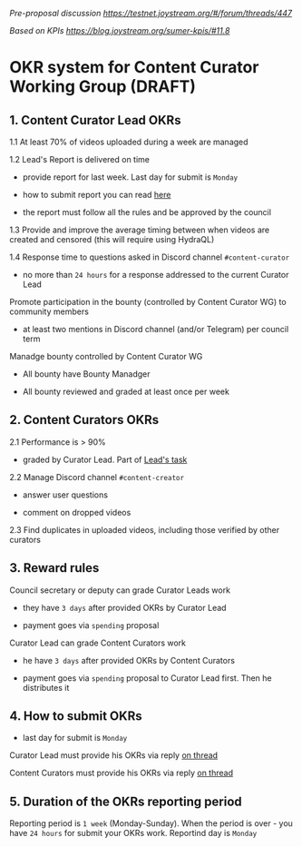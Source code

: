 *Pre-proposal discussion https://testnet.joystream.org/#/forum/threads/447*

*Based on KPIs https://blog.joystream.org/sumer-kpis/#11.8*

# OKR system for Content Curator Working Group (DRAFT)

## 1. Content Curator Lead OKRs

1.1 At least 70% of videos uploaded during a week are managed

1.2 Lead's Report is delivered on time

 - provide report for last week. Last day for submit is `Monday`

 - how to submit report you can read [here](https://github.com/Joystream/community-repo/blob/master/rules/Content_Curator_WG_Lead-Tasks_Reporting_Requirements.md#how-to-submit-a-report)

 - the report must follow all the rules and be approved by the council

1.3 Provide and improve the average timing between when videos are created and censored (this will require using HydraQL)

1.4 Response time to questions asked in Discord channel `#content-curator`

 - no more than `24 hours` for a response addressed to the current Сurator Lead

Promote participation in the bounty (controlled by Content Curator WG) to community members

 - at least two mentions in Discord channel (and/or Telegram) per council term

Manadge bounty controlled by Content Curator WG

 - All bounty have Bounty Manadger

 - All bounty reviewed and graded at least once per week

## 2. Content Curators OKRs

2.1 Performance is > 90%

 - graded by Curator Lead. Part of [Lead's task](https://github.com/Joystream/community-repo/blob/master/rules/Content_Curator_WG_Lead-Tasks_Reporting_Requirements.md#this-report-should-include)

2.2 Manage Discord channel `#content-creator`

 - answer user questions

 - comment on dropped videos

2.3 Find duplicates in uploaded videos, including those verified by other curators

## 3. Reward rules

Council secretary or deputy can grade Curator Leads work

 - they have `3 days` after provided OKRs by Curator Lead

 - payment goes via `spending` proposal

Curator Lead can grade Content Curators work

 - he have `3 days` after provided OKRs by Content Curators

 - payment goes via `spending` proposal to Curator Lead first. Then he distributes it

## 4. How to submit OKRs

- last day for submit is `Monday` 

Curator Lead must provide his OKRs via reply [on thread](https://testnet.joystream.org/#/forum/threads/478)

Content Curators must provide his OKRs via reply [on thread](https://testnet.joystream.org/#/forum/threads/478)

## 5. Duration of the OKRs reporting period

Reporting period is `1 week` (Monday-Sunday). When the period is over - you have `24 hours` for submit your OKRs work. Reportind day is `Monday`




